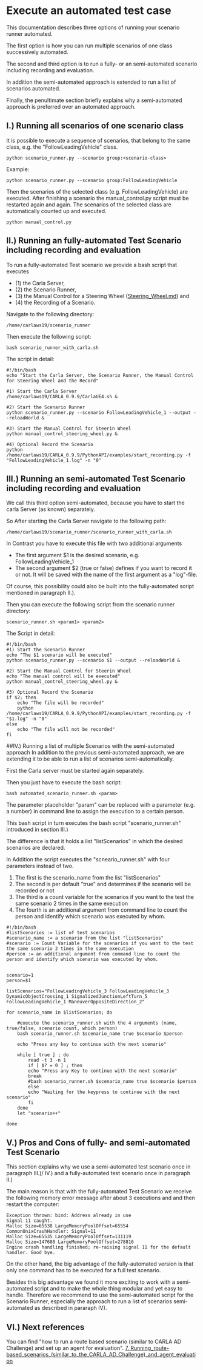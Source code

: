 # Execute an automated test case

This documentation describes three options of running your scenario runner automated.

The first option is how you can run multiple scenarios of one class successively automated. 

The second and third option is to run a fully- or an semi-automated scenario including recording and evaluation.

In addition the semi-automated approach is extended to run a list of scenarios automated.

Finally, the penultimate section briefly explains why a semi-automated approach is preferred over an automated approach.

## I.)  Running all scenarios of one scenario class
It is possible to execute a sequence of scenarios, that belong to the same class, e.g. the "FollowLeadingVehicle" class.

```
python scenario_runner.py --scenario group:<scenario-class>
```

Example:
```
python scenario_runner.py --scenario group:FollowLeadingVehicle
```

Then the scenarios of the selected class (e.g. FollowLeadingVehicle) are executed. After finishing a scenario the manual_control.py script must be restarted again and again. The scenarios of the selected class are automatically counted up and executed.

```
python manual_control.py
```

## II.) Running an fully-automated Test Scenario including recording and evaluation
To run a fully-automated Test scenario we provide a bash script that executes 
- (1) the Carla Server, 
- (2) the Scenario Runner,
- (3) the Manual Control for a Steering Wheel ([Steering_Wheel.md](Steering_Wheel.md)) and
- (4) the Recording of a Scenario.

Navigate to the following directory: 
```
/home/carlaws19/scenario_runner
```
Then execute the following script:
```
bash scenario_runner_with_carla.sh
```

The script in detail:
```
#!/bin/bash
echo "Start the Carla Server, the Scenario Runner, the Manual Control for Steering Wheel and the Record"

#1) Start the Carla Server
/home/carlaws19/CARLA_0.9.9/CarlaUE4.sh &

#2) Start the Scenario Runner
python scenario_runner.py --scenario FollowLeadingVehicle_1 --output --reloadWorld &

#3) Start the Manual Control for Steerin Wheel
python manual_control_steering_wheel.py &

#4) Optional Record the Scenario
python /home/carlaws19/CARLA_0.9.9/PythonAPI/examples/start_recording.py -f "FollowLeadingVehicle_1.log" -n "0"
```


## III.) Running an semi-automated Test Scenario including recording and evaluation
We call this third option semi-automated, because you have to start the carla Server (as known) separately.

So After starting the Carla Server navigate to the following path:
```
/home/carlaws19/scenario_runner/scenario_runner_with_carla.sh
```
In Contrast you have to execute this file with two additional arguments
- The first argument $1 is the desired scenario, e.g. FollowLeadingVehicle_1
- The second argument $2 (true or false) defines if you want to record it or not. It will be saved with the name of the first argument as a "log"-file.

Of course, this possibility could also be built into the fully-automated script mentioned in paragraph II.).

Then you can execute the following script from the scenario runner directory:
```
scenario_runner.sh <param1> <param2>
```

The Script in detail:
```
#!/bin/bash
#1) Start the Scenario Runner
echo "The $1 scenario will be executed"
python scenario_runner.py --scenario $1 --output --reloadWorld &

#2) Start the Manual Control for Steerin Wheel
echo "The manual control will be executed"
python manual_control_steering_wheel.py &

#3) Optional Record the Scenario
if $2; then
    echo "The file will be recorded"
    python /home/carlaws19/CARLA_0.9.9/PythonAPI/examples/start_recording.py -f "$1.log" -n "0"
else
    echo "The file will not be recorded"
fi
```

##IV.) Running a list of multiple Scenarios with the semi-automated approach
In addition to the previous semi-automated approach, we are extending it to be able to run a list of scenarios semi-automatically.

First the Carla server must be started again separately.

Then you just have to execute the bash script:

```
bash automated_scenario_runner.sh <param>
```
The parameter placeholder "param" can be replaced with a parameter (e.g. a number) in command line to assign the execution to a certain person.

This bash script in turn executes the bash script "scenario_runner.sh" introduced in section III.)

The difference is that it holds a list "listScenarios" in which the desired scenarios are declared.

In Addition the script executes the "scneario_runner.sh" with four parameters instead of two.

1. The first is the scenario_name from the list "listScenarios"
2. The second is per default "true" and determines if the scenario will be recorded or not
3. The third is a count variable for the scenarios if you want to the test the same scenario 2 times in the same execution
4. The fourth is an additional argument from command line to count the person and identify which scenario was executed by whom.


```
#!/bin/bash
#listScenarios := list of test scenarios
#scenario_name := a scenario from the list "listScenarios"
#scenario := Count Variable for the scenarios if you want to the test the same scenario 2 times in the same execution
#person := an additional argument from command line to count the person and identify which scenario was executed by whom.


scenario=1
person=$1

listScenarios="FollowLeadingVehicle_3 FollowLeadingVehicle_3 DynamicObjectCrossing_1 SignalizedJunctionLeftTurn_5 FollowLeadingVehicle_1 ManeuverOppositeDirection_2"

for scenario_name in $listScenarios; do

    #execute the scenario_runner.sh with the 4 arguments (name, true/false, scenario count, which person)
    bash scenario_runner.sh $scenario_name true $scenario $person

    echo "Press any key to continue with the next scenario"

    while [ true ] ; do
        read -t 3 -n 1
        if [ $? = 0 ] ; then
        echo "Press any Key to continue with the next scenario"
        break
        #bash scenario_runner.sh $scenario_name true $scenario $person
        else
        echo "Waiting for the keypress to continue with the next scenario"
        fi
    done
    let "scenario++"

done
```



## V.) Pros and Cons of fully- and semi-automated Test Scenario
This section explains why we use a semi-automated test scenario once in paragraph III.)/ IV.) and a fully-automated test scenario once in paragraph II.)

The main reason is that with the fully-automated Test Scenario we receive the following memory error message after about 3 executions and and then restart the computer:

```
Exception thrown: bind: Address already in use
Signal 11 caught.
Malloc Size=65538 LargeMemoryPoolOffset=65554 
CommonUnixCrashHandler: Signal=11
Malloc Size=65535 LargeMemoryPoolOffset=131119 
Malloc Size=147680 LargeMemoryPoolOffset=278816 
Engine crash handling finished; re-raising signal 11 for the default handler. Good bye.
```

On the other hand, the big advantage of the fully-automated version is that only one command has to be executed for a full test scenario.

Besides this big advantage we found it more exciting to work with a semi-automated script and to make the whole thing modular and yet easy to handle. Therefore we recommend to use the semi-automated script for the Scenario Runner, especially the approach to run a list of scenarios semi-automated as described in pararaph IV).


## VI.) Next references
You can find "how to run a route based scenario (similar to CARLA AD Challenge) and set up an agent for evaluation".
[7. Running_route-based_scenarios_(similar_to_the_CARLA_AD_Challenge)_and_agent_evaluation](Running_route-based_scenarios_(similar_to_the_CARLA_AD_Challenge)_and_agent_evaluation.md)